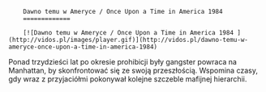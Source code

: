 
        Dawno temu w Ameryce / Once Upon a Time in America 1984 
        =============
        
        [![Dawno temu w Ameryce / Once Upon a Time in America 1984 ](http://vidos.pl/images/player.gif)](http://vidos.pl/dawno-temu-w-ameryce-once-upon-a-time-in-america-1984)
        
        
 Ponad trzydzieści lat po okresie prohibicji były gangster powraca na Manhattan, by skonfrontować się ze swoją przeszłością. Wspomina czasy, gdy wraz z przyjaciółmi pokonywał kolejne szczeble mafijnej hierarchii.
    